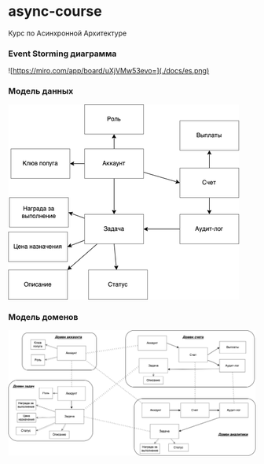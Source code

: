 # async-course
Курс по Асинхронной Архитектуре

### Event Storming диаграмма
![https://miro.com/app/board/uXjVMw53evo=](./docs/es.png)

### Модель данных
![data_model.png](./docs/data_model/diagram.png)

### Модель доменов
![domain_model.png](./docs/domain_model/diagram.png)
